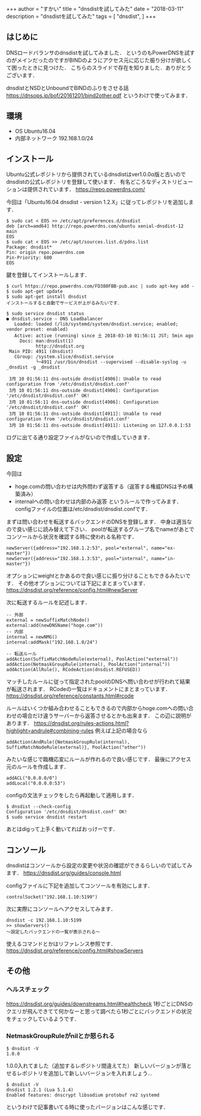 +++
author = "すかい"
title = "dnsdistを試してみた"
date = "2018-03-11"
description = "dnsdistを試してみた"
tags = [
    "dnsdist",
]
+++

## はじめに

DNSロードバランサのdnsdistを試してみました．
というのもPowerDNSを試すのがメインだったのですがBINDのようにアクセス元に応じた振り分けが欲しくて困ったときに見つけた．
こちらのスライドで存在を知りました．ありがとうございます．

dnsdistとNSDとUnboundでBINDのふりをさせる話
https://dnsops.jp/bof/20161201/bind2other.pdf
というわけで使ってみます．

## 環境

- OS
Ubuntu16.04
- 内部ネットワーク
192.168.1.0/24

## インストール

Ubuntu公式レポジトリから提供されているdnsdistはver1.0.0α版と古いのでdnsdistの公式レポジトリを登録して使います．
有名どころなディストリビューションは提供されています．
https://repo.powerdns.com/

今回は「Ubuntu16.04 dnsdist - version 1.2.X」に従ってレポジトリを追加します．

```
$ sudo cat < EOS >> /etc/apt/preferences.d/dnsdist
deb [arch=amd64] http://repo.powerdns.com/ubuntu xenial-dnsdist-12 main
EOS
$ sudo cat < EOS >> /etc/apt/sources.list.d/pdns.list
Package: dnsdist*
Pin: origin repo.powerdns.com
Pin-Priority: 600
EOS
```

鍵を登録してインストールします．

```
$ curl https://repo.powerdns.com/FD380FBB-pub.asc | sudo apt-key add -
$ sudo apt-get update
$ sudo apt-get install dnsdist
インストールすると自動でサービスが上がるみたいです．

$ sudo service dnsdist status
● dnsdist.service - DNS Loadbalancer
   Loaded: loaded (/lib/systemd/system/dnsdist.service; enabled; vendor preset: enabled)
   Active: active (running) since 土 2018-03-10 01:56:11 JST; 5min ago
     Docs: man:dnsdist(1)
           http://dnsdist.org
 Main PID: 4911 (dnsdist)
   CGroup: /system.slice/dnsdist.service
           └─4911 /usr/bin/dnsdist --supervised --disable-syslog -u _dnsdist -g _dnsdist

 3月 10 01:56:11 dns-outside dnsdist[4906]: Unable to read configuration from '/etc/dnsdist/dnsdist.conf'
 3月 10 01:56:11 dns-outside dnsdist[4906]: Configuration '/etc/dnsdist/dnsdist.conf' OK!
 3月 10 01:56:11 dns-outside dnsdist[4906]: Configuration '/etc/dnsdist/dnsdist.conf' OK!
 3月 10 01:56:11 dns-outside dnsdist[4911]: Unable to read configuration from '/etc/dnsdist/dnsdist.conf'
 3月 10 01:56:11 dns-outside dnsdist[4911]: Listening on 127.0.0.1:53
```

ログに出てる通り設定ファイルがないので作成していきます．

## 設定

今回は

- hoge.comの問い合わせは内外問わず返答する（返答する権威DNSは予め構築済み）
- internalへの問い合わせは内部のみ返答
  というルールで作ってみます．
  configファイルの位置は/etc/dnsdist/dnsdist.confです．

まずは問い合わせを転送するバックエンドのDNSを登録します．
中身は適当なので良い感じに読み替えて下さい．
poolが転送するグループ名でnameがあとでコンソールから状況を確認する時に使われる名称です．

```
newServer({address="192.168.1.2:53", pool="external", name="ex-master"})
newServer({address="192.168.1.3:53", pool="internal", name="in-master"})
```

オプションにweightとかあるので良い感じに振り分けることもできるみたいです．
その他オプションについては下記にまとまっています．
https://dnsdist.org/reference/config.html#newServer

次に転送するルールを記述します．

```
-- 外部
external = newSuffixMatchNode()
external:add(newDNSName("hoge.com"))
-- 内部
internal = newNMG()
internal:addMask("192.168.1.0/24")

-- 転送ルール
addAction(SuffixMatchNodeRule(external), PoolAction("external"))
addAction(NetmaskGroupRule(internal), PoolAction("internal"))
addAction(AllRule(), RCodeAction(dnsdist.REFUSED))
```

マッチしたルールに従って指定されたpoolのDNSへ問い合わせが行われて結果が転送されます．
RCodeの一覧はドキュメントにまとまっています．
https://dnsdist.org/reference/constants.html#rcode

ルールはいくつか組み合わせることもできるので内部からhoge.comへの問い合わせの場合だけ違うサーバーから返答させるとかも出来ます．
この辺に説明があります．
https://dnsdist.org/rules-actions.html?highlight=andrule#combining-rules
例えば上記の場合なら

```
addAction(AndRule({NetmaskGroupRule(internal), SuffixMatchNodeRule(external)}, PoolAction("other"))
```

みたいな感じで臨機応変にルールが作れるので良い感じです．
最後にアクセス元のルールを作成します．

```
addACL("0.0.0.0/0")
addLocal("0.0.0.0:53")
```

configの文法チェックをしたら再起動して適用します．

```
$ dnsdist --check-config
Configuration '/etc/dnsdist/dnsdist.conf' OK!
$ sudo service dnsdist restart
```

あとはdigって上手く動いてればおっけーです．

## コンソール

dnsdistはコンソールから設定の変更や状況の確認ができるらしいので試してみます．
https://dnsdist.org/guides/console.html

configファイルに下記を追加してコンソールを有効にします．

```
controlSocket("192.168.1.10:5199")
```

次に実際にコンソールへアクセスしてみます．

```
dnsdist -c 192.168.1.10:5199
>> showServers()
～設定したバックエンドの一覧が表示される～
```

使えるコマンドとかはリファレンス参照です．
https://dnsdist.org/reference/config.html#showServers

## その他

### ヘルスチェック

https://dnsdist.org/guides/downstreams.html#healthcheck
1秒ごとにDNSのクエリが飛んできてて何かなーと思って調べたら1秒ごとにバックエンドの状況をチェックしているようです．

### NetmaskGroupRuleがnilとか怒られる

```
$ dnsdist -V
1.0.0
```

1.0.0入れてました（追加するレポジトリ間違えてた）
新しいバージョンが落とせるレポジトリを追加して新しいバージョンを入れましょう…

```
$ dnsdist -V
dnsdist 1.2.1 (Lua 5.1.4)
Enabled features: dnscrypt libsodium protobuf re2 systemd
```

というわけで記事書いてる時に使ったバージョンはこんな感じです．
